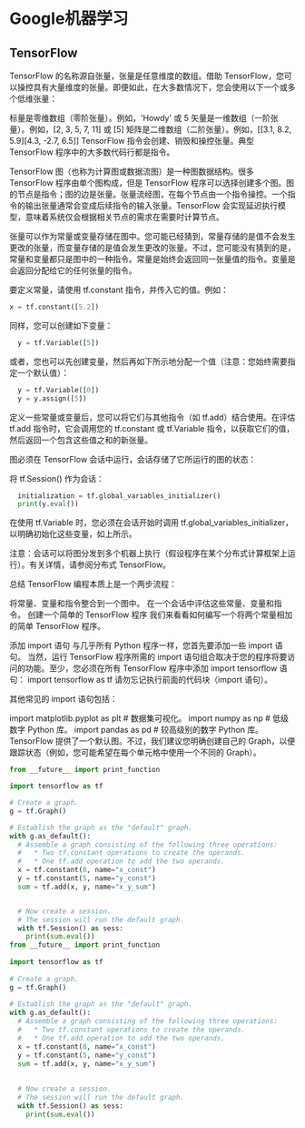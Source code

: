 # Google机器学习

## TensorFlow

TensorFlow 的名称源自张量，张量是任意维度的数组。借助 TensorFlow，您可以操控具有大量维度的张量。即便如此，在大多数情况下，您会使用以下一个或多个低维张量：

标量是零维数组（零阶张量）。例如，\'Howdy\' 或 5
矢量是一维数组（一阶张量）。例如，[2, 3, 5, 7, 11] 或 [5]
矩阵是二维数组（二阶张量）。例如，[[3.1, 8.2, 5.9][4.3, -2.7, 6.5]]
TensorFlow 指令会创建、销毁和操控张量。典型 TensorFlow 程序中的大多数代码行都是指令。

TensorFlow 图（也称为计算图或数据流图）是一种图数据结构。很多 TensorFlow 程序由单个图构成，但是 TensorFlow 程序可以选择创建多个图。图的节点是指令；图的边是张量。张量流经图，在每个节点由一个指令操控。一个指令的输出张量通常会变成后续指令的输入张量。TensorFlow 会实现延迟执行模型，意味着系统仅会根据相关节点的需求在需要时计算节点。

张量可以作为常量或变量存储在图中。您可能已经猜到，常量存储的是值不会发生更改的张量，而变量存储的是值会发生更改的张量。不过，您可能没有猜到的是，常量和变量都只是图中的一种指令。常量是始终会返回同一张量值的指令。变量是会返回分配给它的任何张量的指令。

要定义常量，请使用 tf.constant 指令，并传入它的值。例如：

```python
x = tf.constant([5.2])
```

同样，您可以创建如下变量：

```python
  y = tf.Variable([5])
```

或者，您也可以先创建变量，然后再如下所示地分配一个值（注意：您始终需要指定一个默认值）：

```python
  y = tf.Variable([0])
  y = y.assign([5])
```

定义一些常量或变量后，您可以将它们与其他指令（如 tf.add）结合使用。在评估 tf.add 指令时，它会调用您的 tf.constant 或 tf.Variable 指令，以获取它们的值，然后返回一个包含这些值之和的新张量。

图必须在 TensorFlow 会话中运行，会话存储了它所运行的图的状态：

将 tf.Session() 作为会话：

```python
  initialization = tf.global_variables_initializer()
  print(y.eval())
```

在使用 tf.Variable 时，您必须在会话开始时调用 tf.global_variables_initializer，以明确初始化这些变量，如上所示。

注意：会话可以将图分发到多个机器上执行（假设程序在某个分布式计算框架上运行）。有关详情，请参阅分布式 TensorFlow。

总结
TensorFlow 编程本质上是一个两步流程：

将常量、变量和指令整合到一个图中。
在一个会话中评估这些常量、变量和指令。
创建一个简单的 TensorFlow 程序
我们来看看如何编写一个将两个常量相加的简单 TensorFlow 程序。

添加 import 语句
与几乎所有 Python 程序一样，您首先要添加一些 import 语句。 当然，运行 TensorFlow 程序所需的 import 语句组合取决于您的程序将要访问的功能。至少，您必须在所有 TensorFlow 程序中添加 import tensorflow 语句：
import tensorflow as tf
请勿忘记执行前面的代码块（import 语句）。

其他常见的 import 语句包括：

import matplotlib.pyplot as plt # 数据集可视化。
import numpy as np              # 低级数字 Python 库。
import pandas as pd             # 较高级别的数字 Python 库。
TensorFlow 提供了一个默认图。不过，我们建议您明确创建自己的 Graph，以便跟踪状态（例如，您可能希望在每个单元格中使用一个不同的 Graph）。

```python
from __future__ import print_function

import tensorflow as tf

# Create a graph.
g = tf.Graph()

# Establish the graph as the "default" graph.
with g.as_default():
  # Assemble a graph consisting of the following three operations:
  #   * Two tf.constant operations to create the operands.
  #   * One tf.add operation to add the two operands.
  x = tf.constant(8, name="x_const")
  y = tf.constant(5, name="y_const")
  sum = tf.add(x, y, name="x_y_sum")


  # Now create a session.
  # The session will run the default graph.
  with tf.Session() as sess:
    print(sum.eval())
from __future__ import print_function
​
import tensorflow as tf
​
# Create a graph.
g = tf.Graph()
​
# Establish the graph as the "default" graph.
with g.as_default():
  # Assemble a graph consisting of the following three operations:
  #   * Two tf.constant operations to create the operands.
  #   * One tf.add operation to add the two operands.
  x = tf.constant(8, name="x_const")
  y = tf.constant(5, name="y_const")
  sum = tf.add(x, y, name="x_y_sum")
​
​
  # Now create a session.
  # The session will run the default graph.
  with tf.Session() as sess:
    print(sum.eval())
```